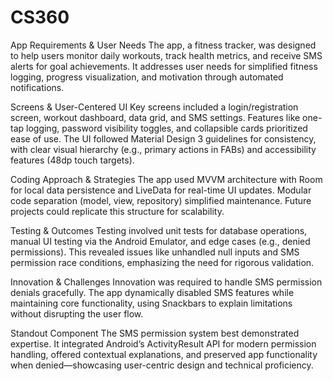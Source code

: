 # CS360

App Requirements & User Needs
The app, a fitness tracker, was designed to help users monitor daily workouts, track health metrics, and receive SMS alerts for goal achievements. It addresses user needs for simplified fitness logging, progress visualization, and motivation through automated notifications.

Screens & User-Centered UI
Key screens included a login/registration screen, workout dashboard, data grid, and SMS settings. Features like one-tap logging, password visibility toggles, and collapsible cards prioritized ease of use. The UI followed Material Design 3 guidelines for consistency, with clear visual hierarchy (e.g., primary actions in FABs) and accessibility features (48dp touch targets).

Coding Approach & Strategies
The app used MVVM architecture with Room for local data persistence and LiveData for real-time UI updates. Modular code separation (model, view, repository) simplified maintenance. Future projects could replicate this structure for scalability.

Testing & Outcomes
Testing involved unit tests for database operations, manual UI testing via the Android Emulator, and edge cases (e.g., denied permissions). This revealed issues like unhandled null inputs and SMS permission race conditions, emphasizing the need for rigorous validation.

Innovation & Challenges
Innovation was required to handle SMS permission denials gracefully. The app dynamically disabled SMS features while maintaining core functionality, using Snackbars to explain limitations without disrupting the user flow.

Standout Component
The SMS permission system best demonstrated expertise. It integrated Android’s ActivityResult API for modern permission handling, offered contextual explanations, and preserved app functionality when denied—showcasing user-centric design and technical proficiency.

